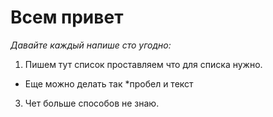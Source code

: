 # Всем привет

_Давайте каждый напише сто угодно:_

1. Пишем тут список проставляем что для списка нужно.
* Еще можно делать так *пробел и текст

3. Чет больше способов не знаю.
